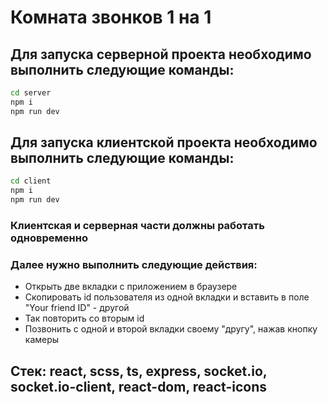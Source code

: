 # Комната звонков 1 на 1

## Для запуска серверной проекта необходимо выполнить следующие команды:


```sh
cd server
npm i
npm run dev
```
## Для запуска клиентской проекта необходимо выполнить следующие команды:
```sh
cd client
npm i
npm run dev
```
### Клиентская и серверная части должны работать одновременно
### Далее нужно выполнить следующие действия:
- Открыть две вкладки с приложением в браузере
- Скопировать id пользователя из одной вкладки и вставить в поле "Your friend ID" - другой
- Так повторить со вторым id
- Позвонить с одной и второй вкладки своему "другу", нажав кнопку камеры

## Стек: react, scss, ts, express, socket.io, socket.io-client, react-dom, react-icons
